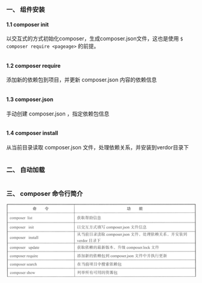 ### 一、 组件安装

#### 1.1 composer init

以交互式的方式初始化composer，生成composer.json文件，这也是使用 `$ composer require <pageage>` 的前提。

```

```

#### 1.2 composer require

添加新的依赖包到项目，并更新 composer.json 内容的依赖信息

```

```

#### 1.3 composer.json

手动创建 composer.json ，指定依赖包信息

```

```

#### 1.4 composer install

从当前目录读取 composer.json 文件，处理依赖关系，并安装到verdor目录下

```

```

### 二、 自动加载

```

```

### 三、 composer 命令行简介

![](/assets/2import.png)

